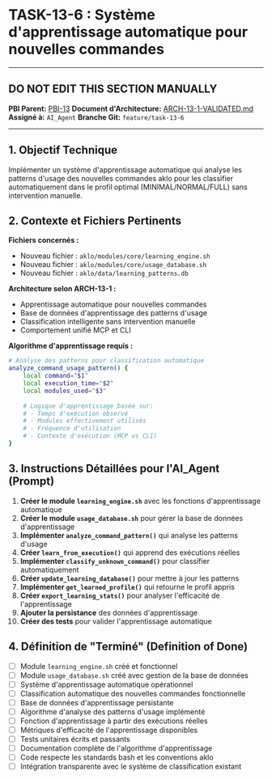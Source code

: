 # TASK-13-6 : Système d'apprentissage automatique pour nouvelles commandes

---

## DO NOT EDIT THIS SECTION MANUALLY

**PBI Parent:** [PBI-13](../00-pbi/PBI-13-PROPOSED.md)
**Document d'Architecture:** [ARCH-13-1-VALIDATED.md](../02-architecture/ARCH-13-1-VALIDATED.md)
**Assigné à:** `AI_Agent`
**Branche Git:** `feature/task-13-6`

---

## 1. Objectif Technique

Implémenter un système d'apprentissage automatique qui analyse les patterns d'usage des nouvelles commandes aklo pour les classifier automatiquement dans le profil optimal (MINIMAL/NORMAL/FULL) sans intervention manuelle.

## 2. Contexte et Fichiers Pertinents

**Fichiers concernés :**
- Nouveau fichier : `aklo/modules/core/learning_engine.sh`
- Nouveau fichier : `aklo/modules/core/usage_database.sh`
- Nouveau fichier : `aklo/data/learning_patterns.db`

**Architecture selon ARCH-13-1 :**
- Apprentissage automatique pour nouvelles commandes
- Base de données d'apprentissage des patterns d'usage
- Classification intelligente sans intervention manuelle
- Comportement unifié MCP et CLI

**Algorithme d'apprentissage requis :**
```bash
# Analyse des patterns pour classification automatique
analyze_command_usage_pattern() {
    local command="$1"
    local execution_time="$2"
    local modules_used="$3"
    
    # Logique d'apprentissage basée sur:
    # - Temps d'exécution observé
    # - Modules effectivement utilisés
    # - Fréquence d'utilisation
    # - Contexte d'exécution (MCP vs CLI)
}
```

## 3. Instructions Détaillées pour l'AI_Agent (Prompt)

1. **Créer le module `learning_engine.sh`** avec les fonctions d'apprentissage automatique
2. **Créer le module `usage_database.sh`** pour gérer la base de données d'apprentissage
3. **Implémenter `analyze_command_pattern()`** qui analyse les patterns d'usage
4. **Créer `learn_from_execution()`** qui apprend des exécutions réelles
5. **Implémenter `classify_unknown_command()`** pour classifier automatiquement
6. **Créer `update_learning_database()`** pour mettre à jour les patterns
7. **Implémenter `get_learned_profile()`** qui retourne le profil appris
8. **Créer `export_learning_stats()`** pour analyser l'efficacité de l'apprentissage
9. **Ajouter la persistance** des données d'apprentissage
10. **Créer des tests** pour valider l'apprentissage automatique

## 4. Définition de "Terminé" (Definition of Done)

- [ ] Module `learning_engine.sh` créé et fonctionnel
- [ ] Module `usage_database.sh` créé avec gestion de la base de données
- [ ] Système d'apprentissage automatique opérationnel
- [ ] Classification automatique des nouvelles commandes fonctionnelle
- [ ] Base de données d'apprentissage persistante
- [ ] Algorithme d'analyse des patterns d'usage implémenté
- [ ] Fonction d'apprentissage à partir des exécutions réelles
- [ ] Métriques d'efficacité de l'apprentissage disponibles
- [ ] Tests unitaires écrits et passants
- [ ] Documentation complète de l'algorithme d'apprentissage
- [ ] Code respecte les standards bash et les conventions aklo
- [ ] Intégration transparente avec le système de classification existant